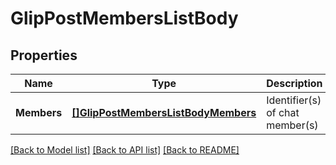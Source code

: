 # GlipPostMembersListBody

## Properties

Name | Type | Description | Notes
------------ | ------------- | ------------- | -------------
**Members** | [**[]GlipPostMembersListBodyMembers**](GlipPostMembersListBody_members.md) | Identifier(s) of chat member(s) | 

[[Back to Model list]](../README.md#documentation-for-models) [[Back to API list]](../README.md#documentation-for-api-endpoints) [[Back to README]](../README.md)


